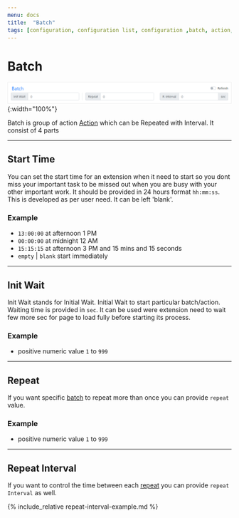 ```yaml
---
menu: docs
title:  "Batch"
tags: [configuration, configuration list, configuration ,batch, action, start time, XPath, Value,repeat, repeat interval, r-interval]
---
```



# Batch

![Batch](/assets/img/batch.png){:width="100%"}

Batch is group of action [Action](action.md) which can be Repeated with Interval. It consist of 4 parts 

---

## Start Time
You can set the start time for an extension when it need to start so you dont miss your important task to be missed out when you are busy with your other important work. It should be provided in 24 hours format `hh:mm:ss`. This is developed as per user need. It can be left 'blank'.

### Example
* `13:00:00` at afternoon 1 PM
* `00:00:00` at midnight 12 AM
* `15:15:15` at afternoon 3 PM and 15 mins and 15 seconds
*  `empty` | `blank` start immediately

---

## Init Wait
Init Wait stands for Initial Wait. Initial Wait to start particular batch/action. Waiting time is provided in `sec`. It can be used were extension need to wait few more sec for page to load fully before starting its process.

### Example
- positive numeric value `1` to `999`

---

## Repeat
If you want specific [batch](#batch) to repeat more than once you can provide `repeat` value. 

### Example
- positive numeric value `1` to `999`

---
## Repeat Interval
If you want to control the time between each [repeat](#repeat) you can provide `repeat Interval` as well.

{% include_relative repeat-interval-example.md %}
